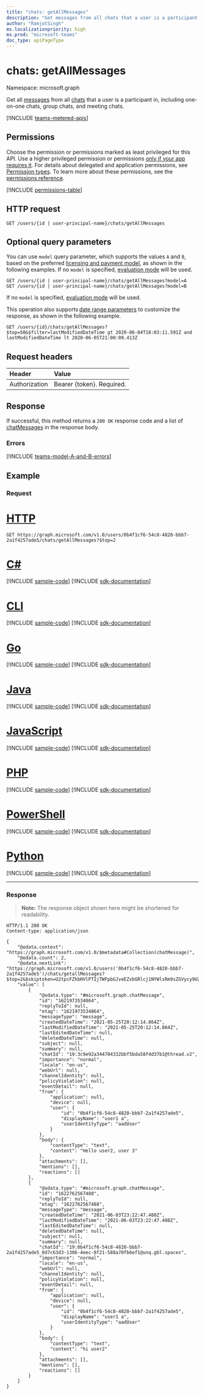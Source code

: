 ```yaml
---
title: "chats: getAllMessages"
description: "Get messages from all chats that a user is a participant in."
author: "RamjotSingh"
ms.localizationpriority: high
ms.prod: "microsoft-teams"
doc_type: apiPageType
---
```


# chats: getAllMessages

Namespace: microsoft.graph

Get all [messages](../resources/chatmessage.md) from all [chats](../resources/chat.md) that a user is a participant in, including one-on-one chats, group chats, and meeting chats.

[!INCLUDE [teams-metered-apis](../../includes/teams-metered-apis.md)]

## Permissions

Choose the permission or permissions marked as least privileged for this API. Use a higher privileged permission or permissions [only if your app requires it](/graph/permissions-overview#best-practices-for-using-microsoft-graph-permissions). For details about delegated and application permissions, see [Permission types](/graph/permissions-overview#permission-types). To learn more about these permissions, see the [permissions reference](/graph/permissions-reference).

<!-- { "blockType": "permissions", "name": "chats_getallmessages" } -->
[!INCLUDE [permissions-table](../includes/permissions/chats-getallmessages-permissions.md)]

## HTTP request

<!-- { "blockType": "ignored" } -->
``` http
GET /users/{id | user-principal-name}/chats/getAllMessages
```

## Optional query parameters

You can use `model` query parameter, which supports the values `A` and `B`, based on the preferred [licensing and payment model](/graph/teams-licenses),
as shown in the following examples.
If no `model` is specified, [evaluation mode](/graph/teams-licenses#evaluation-mode-default-requirements) will be used.

```http
GET /users/{id | user-principal-name}/chats/getAllMessages?model=A
GET /users/{id | user-principal-name}/chats/getAllMessages?model=B
```
If no `model` is specified, [evaluation mode](/graph/teams-licenses#evaluation-mode-default-requirements) will be used.

This operation also supports [date range parameters](/graph/query-parameters) to customize the response, as shown in the following example.

``` http
GET /users/{id}/chats/getAllMessages?$top=50&$filter=lastModifiedDateTime gt 2020-06-04T18:03:11.591Z and lastModifiedDateTime lt 2020-06-05T21:00:09.413Z
```

## Request headers
| Header        | Value                     |
|:--------------|:--------------------------|
| Authorization | Bearer {token}. Required. |

## Response

If successful, this method returns a `200 OK` response code and a list of [chatMessages](../resources/chatmessage.md) in the response body.

### Errors

[!INCLUDE [teams-model-A-and-B-errors](../../includes/teams-model-A-and-B-errors.md)]

## Example

### Request

# [HTTP](#tab/http)
<!-- {
  "blockType": "request",
  "name": "chat_getallmessages_1"
}-->
``` http
GET https://graph.microsoft.com/v1.0/users/0b4f1cf6-54c8-4820-bbb7-2a1f4257ade5/chats/getAllMessages?$top=2
```

# [C#](#tab/csharp)
[!INCLUDE [sample-code](../includes/snippets/csharp/chat-getallmessages-1-csharp-snippets.md)]
[!INCLUDE [sdk-documentation](../includes/snippets/snippets-sdk-documentation-link.md)]

# [CLI](#tab/cli)
[!INCLUDE [sample-code](../includes/snippets/cli/chat-getallmessages-1-cli-snippets.md)]
[!INCLUDE [sdk-documentation](../includes/snippets/snippets-sdk-documentation-link.md)]

# [Go](#tab/go)
[!INCLUDE [sample-code](../includes/snippets/go/chat-getallmessages-1-go-snippets.md)]
[!INCLUDE [sdk-documentation](../includes/snippets/snippets-sdk-documentation-link.md)]

# [Java](#tab/java)
[!INCLUDE [sample-code](../includes/snippets/java/chat-getallmessages-1-java-snippets.md)]
[!INCLUDE [sdk-documentation](../includes/snippets/snippets-sdk-documentation-link.md)]

# [JavaScript](#tab/javascript)
[!INCLUDE [sample-code](../includes/snippets/javascript/chat-getallmessages-1-javascript-snippets.md)]
[!INCLUDE [sdk-documentation](../includes/snippets/snippets-sdk-documentation-link.md)]

# [PHP](#tab/php)
[!INCLUDE [sample-code](../includes/snippets/php/chat-getallmessages-1-php-snippets.md)]
[!INCLUDE [sdk-documentation](../includes/snippets/snippets-sdk-documentation-link.md)]

# [PowerShell](#tab/powershell)
[!INCLUDE [sample-code](../includes/snippets/powershell/chat-getallmessages-1-powershell-snippets.md)]
[!INCLUDE [sdk-documentation](../includes/snippets/snippets-sdk-documentation-link.md)]

# [Python](#tab/python)
[!INCLUDE [sample-code](../includes/snippets/python/chat-getallmessages-1-python-snippets.md)]
[!INCLUDE [sdk-documentation](../includes/snippets/snippets-sdk-documentation-link.md)]

---

### Response
>**Note:** The response object shown here might be shortened for readability.
<!-- {
  "blockType": "response",
  "truncated": true,
  "@odata.type": "microsoft.graph.chatMessage",
  "isCollection": true
} -->
``` http
HTTP/1.1 200 OK
Content-type: application/json

{
    "@odata.context": "https://graph.microsoft.com/v1.0/$metadata#Collection(chatMessage)",
    "@odata.count": 2,
    "@odata.nextLink": "https://graph.microsoft.com/v1.0/users('0b4f1cf6-54c8-4820-bbb7-2a1f4257ade5')/chats/getallMessages?$top=2&$skiptoken=U2tpcFZhbHVlPTIjTWFpbGJveEZvbGRlcj1NYWlsRm9sZGVycy9UZWFtc01lc3NhZ2VzRGF0YQ%3d%3d",
    "value": [
        {
            "@odata.type": "#microsoft.graph.chatMessage",
            "id": "1621973534864",
            "replyToId": null,
            "etag": "1621973534864",
            "messageType": "message",
            "createdDateTime": "2021-05-25T20:12:14.864Z",
            "lastModifiedDateTime": "2021-05-25T20:12:14.864Z",
            "lastEditedDateTime": null,
            "deletedDateTime": null,
            "subject": null,
            "summary": null,
            "chatId": "19:3c9e92a344704332bbf5bda58f4d37b1@thread.v2",
            "importance": "normal",
            "locale": "en-us",
            "webUrl": null,
            "channelIdentity": null,
            "policyViolation": null,
            "eventDetail": null,
            "from": {
                "application": null,
                "device": null,
                "user": {
                    "id": "0b4f1cf6-54c8-4820-bbb7-2a1f4257ade5",
                    "displayName": "user1 a",
                    "userIdentityType": "aadUser"
                }
            },
            "body": {
                "contentType": "text",
                "content": "Hello user2, user 3"
            },
            "attachments": [],
            "mentions": [],
            "reactions": []
        },
        {
            "@odata.type": "#microsoft.graph.chatMessage",
            "id": "1622762567488",
            "replyToId": null,
            "etag": "1622762567488",
            "messageType": "message",
            "createdDateTime": "2021-06-03T23:22:47.488Z",
            "lastModifiedDateTime": "2021-06-03T23:22:47.488Z",
            "lastEditedDateTime": null,
            "deletedDateTime": null,
            "subject": null,
            "summary": null,
            "chatId": "19:0b4f1cf6-54c8-4820-bbb7-2a1f4257ade5_0d7c63d3-1306-4eec-8f21-588a70fb6ef1@unq.gbl.spaces",
            "importance": "normal",
            "locale": "en-us",
            "webUrl": null,
            "channelIdentity": null,
            "policyViolation": null,
            "eventDetail": null,
            "from": {
                "application": null,
                "device": null,
                "user": {
                    "id": "0b4f1cf6-54c8-4820-bbb7-2a1f4257ade5",
                    "displayName": "user1 a",
                    "userIdentityType": "aadUser"
                }
            },
            "body": {
                "contentType": "text",
                "content": "hi user2"
            },
            "attachments": [],
            "mentions": [],
            "reactions": []
        }
    ]
}
```
